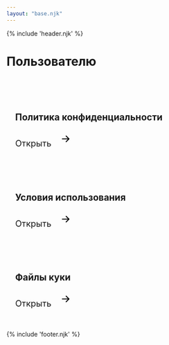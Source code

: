 ```yaml
---
layout: "base.njk"
---
```


{% include 'header.njk' %}

<style>
    h1 {
        margin-bottom: 50px
    }

    .block {
        border: 3px solid var(--text-color-3);
        border-radius: var(--border-radius-2);
        padding: 20px;
        width: 700px;
        margin-bottom: 30px;
    }

    .block .link {
        color: var(--text-color-2);
        text-decoration: none !important;
        border: 0 !important;
        font-size: 30px;
    }

    .block h2 {
        margin-bottom: 20px;
    }

    .block svg {
        margin-left: 10px;
    }

    @media(max-width: 991px) {
        .block {
            border: 0 !important;
            width: 100% !important;
        }

        .block .link {
            font-size: 20px;
        }

        .block svg {
            width: 35px;
            height: 35px;
        }
    }
</style>

<main class="container">
    <h1>Пользователю</h1>
    <div class="block">
        <h2>Политика конфиденциальности</h2>
        <a href="privacypolicy" class="link d-flex align-items-center">
            Открыть
            <svg xmlns="http://www.w3.org/2000/svg" width="48" height="48" viewBox="0 0 16 16">
                <path fill-rule="evenodd" d="M4 8a.5.5 0 0 1 .5-.5h5.793L8.146 5.354a.5.5 0 1 1 .708-.708l3 3a.5.5 0 0 1 0 .708l-3 3a.5.5 0 0 1-.708-.708L10.293 8.5H4.5A.5.5 0 0 1 4 8z"/>
            </svg>
        </a>
    </div>
    <div class="block">
        <h2>Условия использования</h2>
        <a href="termsofuse" class="link d-flex align-items-center">
            Открыть
            <svg xmlns="http://www.w3.org/2000/svg" width="48" height="48" viewBox="0 0 16 16">
                <path fill-rule="evenodd" d="M4 8a.5.5 0 0 1 .5-.5h5.793L8.146 5.354a.5.5 0 1 1 .708-.708l3 3a.5.5 0 0 1 0 .708l-3 3a.5.5 0 0 1-.708-.708L10.293 8.5H4.5A.5.5 0 0 1 4 8z"/>
            </svg>
        </a>
    </div>
    <div class="block">
        <h2>Файлы куки</h2>
        <a href="cookie" class="link d-flex align-items-center">
            Открыть
            <svg xmlns="http://www.w3.org/2000/svg" width="48" height="48" viewBox="0 0 16 16">
                <path fill-rule="evenodd" d="M4 8a.5.5 0 0 1 .5-.5h5.793L8.146 5.354a.5.5 0 1 1 .708-.708l3 3a.5.5 0 0 1 0 .708l-3 3a.5.5 0 0 1-.708-.708L10.293 8.5H4.5A.5.5 0 0 1 4 8z"/>
            </svg>
        </a>
    </div>
</main>

{% include 'footer.njk' %}
